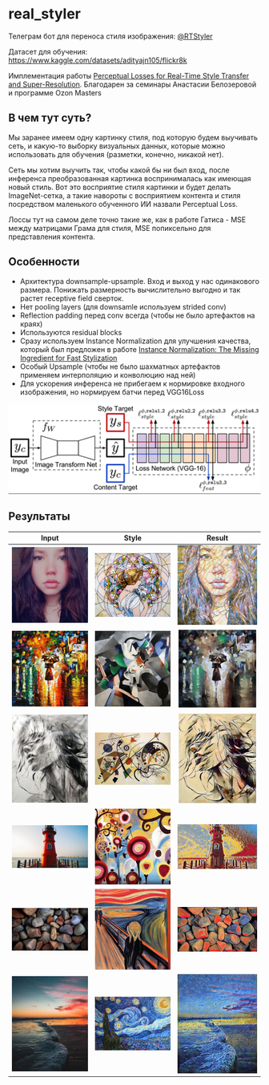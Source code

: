 # real_styler
Телеграм бот для переноса стиля изображения: [@RTStyler](https://t.me/RTStyler_bot)

Датасет для обучения: https://www.kaggle.com/datasets/adityajn105/flickr8k

Имплементация работы [Perceptual Losses for Real-Time Style Transfer and Super-Resolution](https://arxiv.org/pdf/1603.08155.pdf).
Благодарен за семинары Анастасии Белозеровой и программе Ozon Masters

## В чем тут суть?

Мы заранее имеем одну картинку стиля, под которую будем выучивать сеть, и какую-то
выборку визуальных данных, которые можно использовать для обучения (разметки, конечно,
никакой нет).

Сеть мы хотим выучить так, чтобы какой бы ни был вход, после инференса преобразованная
картинка воспринималась как имеющая новый стиль. Вот это восприятие стиля картинки
и будет делать ImageNet-сетка, а такие навороты с восприятием контента и стиля
посредством маленького обученного ИИ назвали Perceptual Loss.

Лоссы тут на самом деле точно такие же, как в работе Гатиса - MSE между матрицами
Грама для стиля, MSE попиксельно для представления контента.

## Особенности
- Архитектура downsample-upsample. Вход и выход у нас одинакового размера. Понижать 
размерность вычислительно выгодно и так растет receptive field сверток.
- Нет pooling layers (для downsamle иcпользуем strided conv)
- Reflection padding перед conv всегда (чтобы не было артефактов на краях)
- Используются residual blocks
- Сразу используем Instance Normalization для улучшения качества, который был предложен
в работе [Instance Normalization: The Missing Ingredient for Fast Stylization](https://arxiv.org/pdf/1607.08022.pdf)
- Особый Upsample (чтобы не было шахматных артефактов применяем интерполяцию и конволюцию над ней)
- Для ускорения инференса не прибегаем к нормировке входного изображения, но нормируем батчи перед VGG16Loss

![TransformNet](docs/architecture.png)

## Результаты
|    Input                           |  Style                      |  Result                                        |
|------------------------------------|-----------------------------|------------------------------------------------|
| ![ann](data/ann.jpg)               |  ![mosaic](data/mosaic.jpg) | ![ann_mosaic](data/ann_mosaic.jpg)             |
| ![princess](data/princess.jpg)     |  ![udnie](data/udnie.jpg)   | ![princess_udnie](data/princess_udnie.jpg)     |
| ![veter](data/veter.jpg)           |  ![lines](data/lines.jpg)   | ![veter_lines](data/veter_lines.jpg)           |
| ![lighthouse](data/lighthouse.jpg) |  ![candy](data/candy.jpg)   | ![lighthouse_candy](data/lighthouse_candy.jpg) |
| ![stones](data/stones.jpg)         |  ![scream](data/scream.jpg) | ![lighthouse_candy](data/stones_scream.jpg)    |
| ![sea](data/sea.jpg)               |  ![night](data/night.jpg)   | ![sea_night](data/sea_night.jpg)               |

